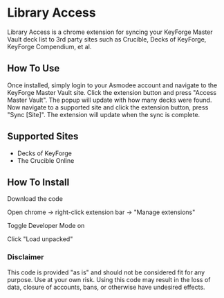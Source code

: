 # Library Access

Library Access is a chrome extension for syncing your KeyForge Master Vault deck list to 3rd party sites such as Crucible, Decks of KeyForge, KeyForge Compendium, et al.

## How To Use

Once installed, simply login to your Asmodee account and navigate to the KeyForge Master Vault site. Click the extension button and press "Access Master Vault". The popup will update with how many decks were found. Now navigate to a supported site and click the extension button, press "Sync [Site]". The extension will update when the sync is complete.

## Supported Sites

- Decks of KeyForge
- The Crucible Online

## How To Install

Download the code

Open chrome -> right-click extension bar -> "Manage extensions"

Toggle Developer Mode on

Click "Load unpacked"

### Disclaimer

This code is provided "as is" and should not be considered fit for any purpose. Use at your own risk. Using this code may result in the loss of data, closure of accounts, bans, or otherwise have undesired effects.